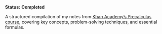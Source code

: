 **Status:** __Completed__

A structured compilation of my notes from [Khan Academy’s Precalculus course](https://www.khanacademy.org/math/precalculus), covering key concepts, problem-solving techniques, and essential formulas.
